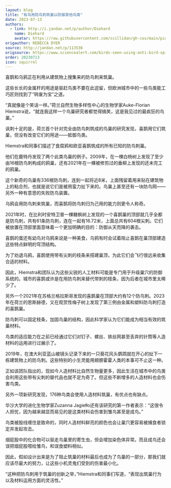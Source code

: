 ```yaml
---
layout: blog
title: "有鸟用防鸟刺筑巢以防御其他鸟类"
date: 2023-07-13
authors:
  - link: http://i.jandan.net/p/author/Diehard
    name: Diehard
    avatar: https://raw.githubusercontent.com/scillidan/gh-cos/main/picture-of-hakashmyr-grey.png
origauthor: REBECCA DYER
source: http://jandan.net/p/113536
origsource: https://www.sciencealert.com/birds-seen-using-anti-bird-spikes-to-protect-their-nests-from-well-other-birds
order: 20230713
icon: squirrel
---
```


喜鹊和乌鸦正在利用从建筑物上搜集来的防鸟刺来筑巢。

这些长长的金属杆的用途是驱赶鸟类不要在此逗留，但欧洲城市中的一些鸟类能工巧匠则找到了“转废为宝”之道。

“真就像是个笑话一样。”荷兰自然生物多样性中心的生物学家Auke-Florian Hiemstra说，“就连我这样一个鸟巢研究者都觉得搞笑，这是我见过的最疯狂的鸟巢。”

讽刺十足的是，荷兰首个针对完全由防鸟刺筑成的鸟巢的研究发现，喜鹊用它们筑巢，但没有改变它们的用途——抵御鸟类。

Hiemstra和同事们描述了食腐鸦和欧亚喜鹊筑成的所有已知的防鸟刺巢。

他们在鹿特丹发现了两个此类鸟巢的例子。2009年，在一棵白杨树上发现了至少由16根防鸟刺构成的鸦巢，还有2021年在一棵被修剪过的垂柳上发现的还未完工的鸦巢。

这个新奇的鸟巢有336根防鸟刺，连到一起将近8米，上面残留着用来贴在建筑物上的粘合剂，也就是说它们是被用蛮力扯下来的。鸟巢上甚至还有一块防鸟网——另外一种有意思的失败防鸟装置。

乌鸦会用防鸟刺来筑巢，而喜鹊将防鸟刺归为己用的能力则更令人称奇。

2021年时，在比利时安特卫普一棵糖枫树上发现的一个喜鹊巢的顶部就几乎全都是防鸟刺，共有61条防鸟刺，连在一起有16.72米，上面总共有604根尖刺。它们被放置在顶部里面意味着一个更加明确的目的：防御从天而降的袭击。

喜鹊的蛋还有幼鸟对乌鸦来说是一种美食，乌鸦有时会试着阻止喜鹊在巢顶部建造这些特点鲜明的穹顶结构。

为了劝退乌鸦，喜鹊使用带有尖刺的枝条来搭建巢顶，为此它们会飞行很远来收集合适的材料。

因此，Hiemstra和团队认为这些尖锐的人工材料可能是专门用于升级巢穴的防御系统的。城市的喜鹊或许是在用防鸟刺来替代带刺的枝条，因为后者在城市里太稀少了。

另外一个2021年在苏格兰格拉斯哥发现的喜鹊巢在顶部大约有12个防鸟刺。2023年在荷兰的恩斯赫德，又在观赏性梅子树上发现了第三例由金属和塑料防鸟刺打造的喜鹊巢。

防鸟刺可以固定枝条，加固鸟巢的结构，因此科学家认为它们能成为相当有效的筑巢材料。

鸟类的适应能力在之前已经通过它们对钉子、螺丝、铁丝网甚至丢弃的针筒等人造材料的运用进行过展示了。

2019年，在澳大利亚蓝山被镜头记录下来的一只葵花风头鹦鹉就在开心的扯下一栋建筑物上的防鸟刺。这些特别的小生灵能用翅膀霍霍人类的本事可不止这一种。

正如该团队指出的，现如今人造材料比自然生物量更多，因此生活在城市中的鸟类会利用这些带有尖刺的替代品也就不足为奇了。但这些不断增多的人造材料也会伤害鸟类。

另外一项新研究发现，176种鸟类会使用人造材料筑巢，有优点也有缺点。

华沙大学的进化生物学家Zuzanna Jagiełło还有该研究的第一作者表示：“这很令人担忧，因为越来越显而易见的是这类材料会伤害到雏鸟甚至是成鸟。”

鸟类被股线缠住是致命的，同时人造材料鲜亮的颜色也会让巢穴更容易被捕食者锁定并发起攻击。

烟屁股中的化合物可以驱走鸟巢里的寄生虫，但会增加染色体异常。而且成鸟还会误把烟屁股喂给雏鸟，和误食塑料相似。

因此，假如设计出来是为了阻止筑巢的材料最后也成为了鸟巢的一部分，那我们就应该尽最大的努力，让这些小机灵鬼们受到的伤害最小化。

“这种把防鸟刺用于筑巢的创新之举，”Hiemstra和同事们写道，“表现出筑巢行为以及材料运用方面的灵活性。”

